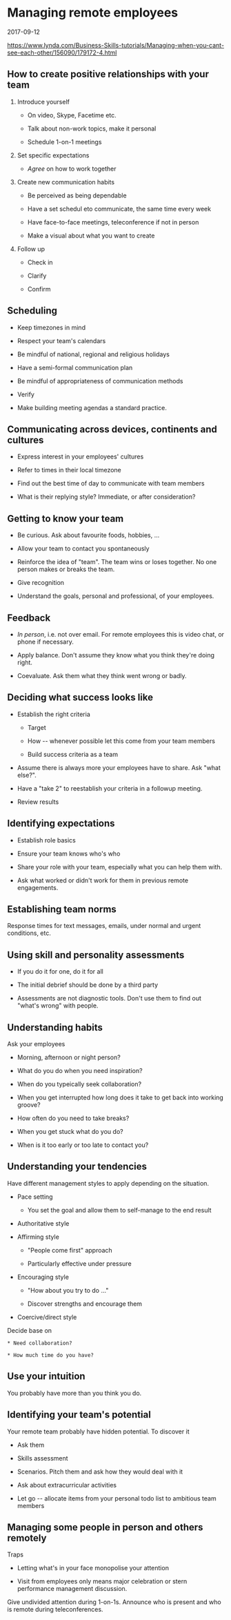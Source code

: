 # Managing remote employees

2017-09-12

https://www.lynda.com/Business-Skills-tutorials/Managing-when-you-cant-see-each-other/156090/179172-4.html

## How to create positive relationships with your team

1. Introduce yourself

    * On video, Skype, Facetime etc.

    * Talk about non-work topics, make it personal

    * Schedule 1-on-1 meetings

2. Set specific expectations

    * *Agree* on how to work together

3. Create new communication habits

    * Be perceived as being dependable

    * Have a set schedul eto communicate, the same time every week

    * Have face-to-face meetings, teleconference if not in person

    * Make a visual about what you want to create

4. Follow up

    * Check in

    * Clarify

    * Confirm

## Scheduling

* Keep timezones in mind

* Respect your team's calendars

* Be mindful of national, regional and religious holidays

* Have a semi-formal communication plan

* Be mindful of appropriateness of communication methods

* Verify

* Make building meeting agendas a standard practice.

## Communicating across devices, continents and cultures

* Express interest in your employees' cultures

* Refer to times in their local timezone

* Find out the best time of day to communicate with team members

* What is their replying style?  Immediate, or after consideration?

## Getting to know your team

* Be curious.  Ask about favourite foods, hobbies, ...

* Allow your team to contact you spontaneously

* Reinforce the idea of "team".  The team wins or loses together.  No one
  person makes or breaks the team.

* Give recognition

* Understand the goals, personal and professional, of your employees.

## Feedback

* *In person*, i.e. not over email.  For remote employees this is video chat,
  or phone if necessary.

* Apply balance.  Don't assume they know what you think they're doing right.

* Coevaluate.  Ask them what they think went wrong or badly.

## Deciding what success looks like

* Establish the right criteria

    * Target

    * How -- whenever possible let this come from your team members

    * Build success criteria as a team

* Assume there is always more your employees have to share.  Ask "what
  else?".

* Have a "take 2" to reestablish your criteria in a followup meeting.

* Review results

## Identifying expectations

* Establish role basics

* Ensure your team knows who's who

* Share your role with your team, especially what you can help them with.

* Ask what worked or didn't work for them in previous remote engagements.

## Establishing team norms

Response times for text messages, emails, under normal and urgent
conditions, etc.

## Using skill and personality assessments

* If you do it for one, do it for all

* The initial debrief should be done by a third party

* Assessments are not diagnostic  tools.  Don't use them to find out "what's
  wrong" with people.

## Understanding habits

Ask your employees

* Morning, afternoon or night person?

* What do you do when you need inspiration?

* When do you typeically seek collaboration?

* When you get interrupted how long does it take to get back into working
  groove?

* How often do you need to take breaks?

* When you get stuck what do you do?

* When is it too early or too late to contact you?

## Understanding your tendencies

Have different management styles to apply depending on the situation.

* Pace setting

    * You set the goal and allow them to self-manage to the end result

* Authoritative style

* Affirming style

    * "People come first" approach

    * Particularly effective under pressure

* Encouraging style

    * "How about you try to do ..."

    * Discover strengths and encourage them

* Coercive/direct style

Decide base on

    * Need collaboration?

    * How much time do you have?

## Use your intuition

You probably have more than you think you do.

## Identifying your team's potential

Your remote team probably have hidden potential.  To discover it

* Ask them

* Skills assessment

* Scenarios.  Pitch them and ask how they would deal with it

* Ask about extracurricular activities

* Let go -- allocate items from your personal todo list to ambitious team
  members

## Managing some people in person and others remotely

Traps

* Letting what's in your face monopolise your attention

* Visit from employees only means major celebration or stern performance
  management discussion.

Give undivided attention during 1-on-1s.  Announce who is present and who is
remote during teleconferences.


